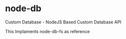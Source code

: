 # node-db
Custom Database - NodeJS Based Custom Database API

This Implaments node-db-fs as reference
